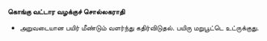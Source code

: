 **கொங்கு வட்டார வழக்குச் சொல்லகராதி**
- அறுவடையான பயிர் மீண்டும் வளர்ந்து கதிர்விடுதல். பயிரு மறுபூட்டெ உட்ருக்குது.

